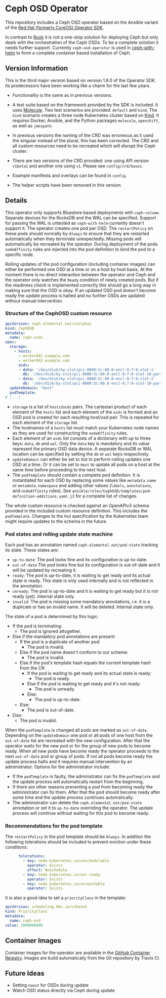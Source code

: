 # Ceph OSD Operator

This repository includes a Ceph OSD operator based on the Ansible variant of the
[Red Hat (formerly CoreOS) Operator SDK](https://github.com/operator-framework/operator-sdk).

In contrast to [Rook](https://github.com/rook/rook) it is not a one-stop solution for deploying Ceph but only deals
with the orchestration of the Ceph OSDs. To be a complete solution it needs further support. Currently 
`ceph-osd-operator` is used in [ceph-with-helm](https://github.com/elemental-lf/ceph-with-helm) to form a complete
container based installation of Ceph.

## Version Information

This is the third major version based on version 1.8.0 of the Operator SDK. Its predecessors have been working
like a charm for the last few years.

* Functionality is the same as in previous versions.

* A test suite based on the framework provided by the SDK is included. It uses
  [Molecule](https://molecule.readthedocs.io/en/stable/). Two test scenarios are provided: `default` and `kind`.
  The `kind` scenario creates a three node Kubernetes cluster based on [Kind](https://github.com/kubernetes-sigs/kind).
  It requires Docker, Ansible, and the Python packages `molecule`, `openshift`, as well as `jmespath`.

* In previous versions the naming of the CRD was erroneous as it used the singular instead of the plural, this has 
  been corrected. The CRD and all custom resources need to be recreated which will disrupt the Ceph cluster.
  
* There are two versions of the CRD provided: one using API version `v1beta1` and another one using `v1`. Please
  see `config/crd/bases`.

* Example manifests and overlays can be found in `config`.

* The helper scripts have been removed in this version.

## Details

This operator only supports Bluestore based deployments with `ceph-volume`. Separate devices for the RocksDB and 
the WAL can be specified. Support for passing the WAL is untested as `ceph-with-helm` currently doesn't support it.
The operator creates one pod per OSD. The `restartPolicy` on these pods should normally by `Always` to ensure that
they are restarted automatically when they terminate unexpectedly. Missing pods will automatically be recreated by 
the operator. During deployment of the pods `nodeAffinity` rules are injected into the pod definition to bind the pod
to a specific node.

Rolling updates of the pod configuration (including container images) can either be performed one OSD at a time or 
on a host by host basis. At the moment there is no direct interaction between the operator and Ceph and the operator
only watches the `Ready` condition of newly created pods. But if the readiness check is implemented correctly
this should go a long way in making sure that the OSD is okay. If an updated OSD pod doesn't become ready the update
process is halted and no further OSDs are updated without manual intervention.

### Structure of the CephOSD custom resource

```yaml
apiVersion: ceph.elemental.net/v1alpha1
kind: CephOSD
metadata:
  name: ceph-osds
spec:
  storage:
    - hosts:
      - worker041.example.com
      - worker042.example.com
      osds:
      - data: '/dev/disk/by-slot/pci-0000:5c:00.0-encl-0:7:0-slot-1'
        db: '/dev/disk/by-slot/pci-0000:5c:00.0-encl-0:7:0-slot-10-part1'
      - data: '/dev/disk/by-slot/pci-0000:5c:00.0-encl-0:7:0-slot-2'
        db: '/dev/disk/by-slot/pci-0000:5c:00.0-encl-0:7:0-slot-10-part2'
  updateDomain: "Host"
  podTemplate:
# [...]
```

* `storage` is a list of `hosts`/`osds` pairs. The cartesian product of each element of the `hosts` list and each
  element of the `osds` is formed and an OSD pod is created for each resulting host/osd pair. This is repeated for
  each element of the `storage` list.
* The hostnames of a `hosts` list must match your Kubernetes node names as they are used for constructing the 
  `nodeAffinity` rules.
* Each element of an `osds` list consists of a dictionary with up to three keys: `data`, `db` and `wal`. Only the `data`
  key is mandatory and its value represent the primary OSD data device. A separate RocksDB or WAL location can be
  specified by setting the `db` or `wal` keys respectively.
* `updateDomain` can either be set to `OSD` to perform rolling updates one OSD at a time. Or it can be set to `Host`
  to update all pods on a host at the same time before proceeding to the next host.
* The `podTemplate` should contain a complete pod definition. It is instantiated for each OSD by replacing some values
  like `metadata.name` or `metadata.namespace` and adding other values (`labels`, `annotations`, and `nodeAffinity` 
  rules). See `ansible/roles/CephOSD/templates/pod-definition-additions.yaml.j2` for a complete list of changes.
  
The whole custom resource is checked against an OpenAPIv3 schema provided in the included custom resource definition.
This includes the `podTemplate`. Changes to the `Pod` specification by the Kubernetes team might require updates
to the schema in the future.

### Pod states and rolling update state machine

Each pod has an annotation named `ceph.elemental.net/pod-state` tracking its state. These states are:

* `up-to-date`: The pod looks fine and its configuration is up-to-date.
* `out-of-date` The pod looks fine but its configuration is out-of-date and it will be updated by recreating it.
* `ready`: The pod is up-to-date, it is waiting to get ready and its actual state is ready. This state is only
  used internally and is not reflected in the annotation.
* `unready`: The pod is up-to-date and it is waiting to get ready but it is not ready (yet). Internal state only.
* `invalid`: The pod is missing some mandatory annotations, i.e. it is a duplicate or has an invalid name. 
  It will be deleted. Internal state only.

The state of a pod is determined by this logic:

* If the pod is terminating:
    * The pod is ignored altogether.
* Else if the mandatory pod annotations are present:
    * If the pod is a duplicate of another pod:
        * The pod is invalid.
    * Else if the pod name doesn't conform to our scheme:
        * The pod is invalid.
    * Else if the pod's template hash equals the current template hash from the CR:
        * If the pod is waiting to get ready and its actual state is ready:
            * The pod is ready.
        * Else if the pod is waiting to get ready and it's not ready:
            * The pod is unready.
        * Else:
            * The pod is up-to-date.
    * Else:
        * The pod is out-of-date.
* Else:
    * The pod is invalid.

When the `podTemplate` is changed all pods are marked as `out-of-date`. Depending on the `updateDomain` one pod 
or all pods of one host from the `out-of-date` list are recreated with the new configuration. After that the
operator waits for the new pod or for the group of new pods to become ready. When all new pods have become ready the
operator proceeds to the next `out-of-date` pod or group of pods. If not all pods become ready the update process
halts and it requires manual intervention by an administrator. Options for the administrator include:

* If the `podTemplate` is faulty, the administrator can fix the `podTemplate` and the update process will 
  automatically restart from the beginning.
* If there are other reasons preventing a pod from becoming ready the administrator can fix them. After that the pod 
  should become ready after some time and the update process continues automatically.
* The administrator can delete the `ceph.elemental.net/pod-state` annotation or set it to `up-to-date` overriding the
  operator. The update process will continue without waiting for this pod to become ready. 
 
### Recommendations for the pod template

The `restartPolicy` in the pod template should be `Always`. In addition the following tolerations should be included
to prevent eviction under these conditions:

```yaml
      tolerations:
        - key: node.kubernetes.io/unschedulable
          operator: Exists
          effect: NoSchedule
        - key: node.kubernetes.io/not-ready
          operator: Exists
        - key: node.kubernetes.io/unreachable
          operator: Exists
```

It is also a good idea to set a `priorityClass` in the template:
  
```yaml
apiVersion: scheduling.k8s.io/v1beta1
kind: PriorityClass
metadata:
  name: ceph-osd
value: 1000000000

```
  
## Container Images

Container images for the operator are available in the
[GitHub Container Registry](https://github.com/elemental-lf/ceph-osd-operator/pkgs/container/ceph-osd-operator).
Images are build automatically from the Git repository by Travis CI.

## Future Ideas

* Setting `noout` for OSDs during update
* Watch OSD status directly via Ceph during update
